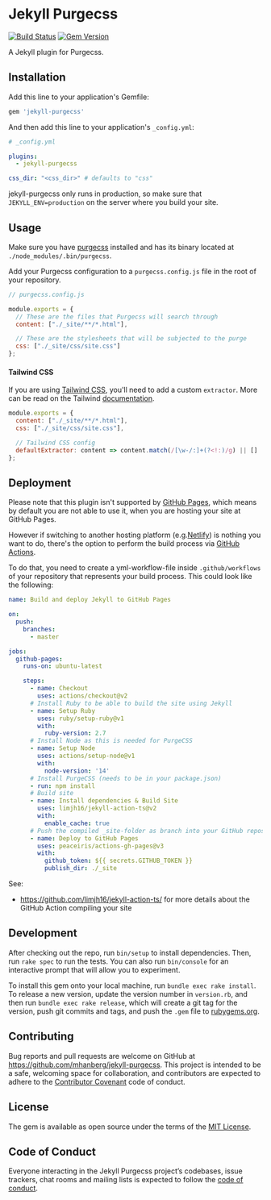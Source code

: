 # Jekyll Purgecss

[![Build Status](https://travis-ci.com/mhanberg/jekyll-purgecss.svg?branch=master)](https://travis-ci.com/mhanberg/jekyll-purgecss)
[![Gem Version](https://badge.fury.io/rb/jekyll-purgecss.svg)](https://badge.fury.io/rb/jekyll-purgecss)

A Jekyll plugin for Purgecss.

## Installation

Add this line to your application's Gemfile:

```ruby
gem 'jekyll-purgecss'
```

And then add this line to your application's `_config.yml`:

```yml
# _config.yml

plugins:
  - jekyll-purgecss

css_dir: "<css_dir>" # defaults to "css"
```

jekyll-purgecss only runs in production, so make sure that `JEKYLL_ENV=production` on the server where you build your site.

## Usage

Make sure you have [purgecss](https://www.purgecss.com/#cli) installed and has its binary located at `./node_modules/.bin/purgecss`.

Add your Purgecss configuration to a `purgecss.config.js` file in the root of your repository.

```javascript
// purgecss.config.js

module.exports = {
  // These are the files that Purgecss will search through
  content: ["./_site/**/*.html"],

  // These are the stylesheets that will be subjected to the purge
  css: ["./_site/css/site.css"] 
};
```

#### Tailwind CSS

If you are using [Tailwind CSS](https://tailwindcss.com), you'll need to add a custom `extractor`. More can be read on the Tailwind [documentation](https://tailwindcss.com/docs/controlling-file-size#removing-unused-css-with-purgecss).

```javascript
module.exports = {
  content: ["./_site/**/*.html"],
  css: ["./_site/css/site.css"],

  // Tailwind CSS config
  defaultExtractor: content => content.match(/[\w-/:]+(?<!:)/g) || []
};
```

## Deployment

Please note that this plugin isn't supported by [GitHub Pages](https://pages.github.com/versions/), which means by default you are not able to use it, when you are hosting your site at GitHub Pages. 

However if switching to another hosting platform (e.g.[Netlify](https://www.netlify.com/)) is nothing you want to do, there's the option to perform the build process via [GitHub Actions](https://github.com/features/actions).

To do that, you need to create a yml-workflow-file inside `.github/workflows` of your repository that represents your build process. This could look like the following:

```yaml
name: Build and deploy Jekyll to GitHub Pages

on:
  push:
    branches:
      - master

jobs:
  github-pages:
    runs-on: ubuntu-latest

    steps:
      - name: Checkout
        uses: actions/checkout@v2
      # Install Ruby to be able to build the site using Jekyll
      - name: Setup Ruby
        uses: ruby/setup-ruby@v1
        with:
          ruby-version: 2.7
      # Install Node as this is needed for PurgeCSS
      - name: Setup Node
        uses: actions/setup-node@v1
        with:
          node-version: '14'
      # Install PurgeCSS (needs to be in your package.json)
      - run: npm install
      # Build site
      - name: Install dependencies & Build Site
        uses: limjh16/jekyll-action-ts@v2
        with:
          enable_cache: true
      # Push the compiled _site-folder as branch into your GitHub repository
      - name: Deploy to GitHub Pages
        uses: peaceiris/actions-gh-pages@v3
        with:
          github_token: ${{ secrets.GITHUB_TOKEN }}
          publish_dir: ./_site
```
See:
- https://github.com/limjh16/jekyll-action-ts/ for more details about the GitHub Action compiling your site

## Development

After checking out the repo, run `bin/setup` to install dependencies. Then, run `rake spec` to run the tests. You can also run `bin/console` for an interactive prompt that will allow you to experiment.

To install this gem onto your local machine, run `bundle exec rake install`. To release a new version, update the version number in `version.rb`, and then run `bundle exec rake release`, which will create a git tag for the version, push git commits and tags, and push the `.gem` file to [rubygems.org](https://rubygems.org).

## Contributing

Bug reports and pull requests are welcome on GitHub at https://github.com/mhanberg/jekyll-purgecss. This project is intended to be a safe, welcoming space for collaboration, and contributors are expected to adhere to the [Contributor Covenant](http://contributor-covenant.org) code of conduct.

## License

The gem is available as open source under the terms of the [MIT License](https://opensource.org/licenses/MIT).

## Code of Conduct

Everyone interacting in the Jekyll Purgecss project’s codebases, issue trackers, chat rooms and mailing lists is expected to follow the [code of conduct](https://github.com/mhanberg/jekyll-purgecss/blob/master/CODE_OF_CONDUCT.md).
